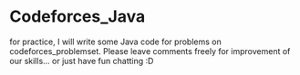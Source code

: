 # Codeforces_Java
for practice, I will write some Java code for problems on codeforces_problemset. Please leave comments freely for improvement of our skills... or just have fun chatting :D 

